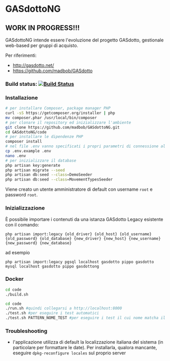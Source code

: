 # GASdottoNG

## WORK IN PROGRESS!!!

GASdottoNG intende essere l'evoluzione del progetto GASdotto, gestionale web-based per gruppi di acquisto.

Per riferimenti:

* http://gasdotto.net/
* https://github.com/madbob/GASdotto

### Build status: [![Build Status](https://travis-ci.org/madbob/GASdottoNG.svg?branch=master)](https://travis-ci.org/madbob/GASdottoNG)

### Installazione

```bash
# per installare Composer, package manager PHP
curl -sS https://getcomposer.org/installer | php
mv composer.phar /usr/local/bin/composer
# per clonare il repository ed inizializzare l'ambiente
git clone https://github.com/madbob/GASdottoNG.git
cd GASdottoNG/code
# per installare le dipendenze PHP
composer install
# nel file .env vanno specificati i propri parametri di connessione al database
cp .env.example .env
nano .env
# per inizializzare il database
php artisan key:generate
php artisan migrate --seed
php artisan db:seed --class=DemoSeeder
php artisan db:seed --class=MovementTypesSeeder
```

Viene creato un utente amministratore di default con username `root` e password `root`.

### Inizializzazione

È possibile importare i contenuti da una istanza GASdotto Legacy esistente con il comando:

```
php artisan import:legacy {old_driver} {old_host} {old_username} {old_password} {old_database} {new_driver} {new_host} {new_username} {new_password} {new_database}
```

ad esempio

```
php artisan import:legacy pgsql localhost gasdotto pippo gasdotto mysql localhost gasdotto pippo gasdottong
```

### Docker

```bash
cd code
./build.sh
```

```bash
cd code
./run.sh #quindi collegarsi a http://localhost:8000
./test.sh #per eseguire i test automatici
./test.sh PATTERN_NOME_TEST #per eseguire i test il cui nome matcha il pattern
```

### Troubleshooting

 * l'applicazione utilizza di default la localizzazione italiana del sistema (in particolare per formattare le date). Per installarla, qualora mancante, eseguire `dpkg-reconfigure locales` sul proprio server

